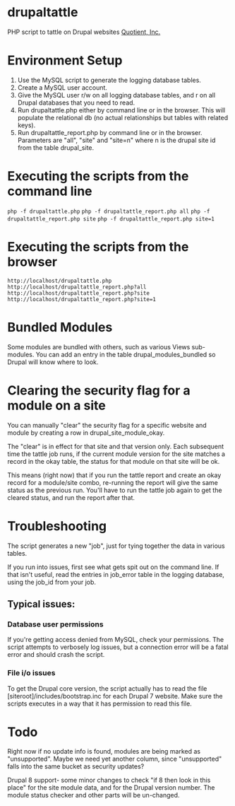 # drupaltattle
PHP script to tattle on Drupal websites
[Quotient, Inc.](http://www.quotient-inc.com)

# Environment Setup

1. Use the MySQL script to generate the logging database tables.
2. Create a MySQL user account.
3. Give the MySQL user r/w on all logging database tables, and r on all Drupal databases that you need to read.
4. Run drupaltattle.php either by command line or in the browser. This will populate the relational db (no actual relationships but tables with related keys).
5. Run drupaltattle_report.php by command line or in the browser. Parameters are "all", "site" and "site=n" where n is the drupal site id from the table drupal_site.

# Executing the scripts from the command line
```php -f drupaltattle.php```
```php -f drupaltattle_report.php all```
```php -f drupaltattle_report.php site```
```php -f drupaltattle_report.php site=1```

# Executing the scripts from the browser
```http://localhost/drupaltattle.php```
```http://localhost/drupaltattle_report.php?all```
```http://localhost/drupaltattle_report.php?site```
```http://localhost/drupaltattle_report.php?site=1```

# Bundled Modules
Some modules are bundled with others, such as various Views sub-modules.
You can add an entry in the table drupal_modules_bundled so Drupal will know where to look.

# Clearing the security flag for a module on a site
You can manually "clear" the security flag for a specific website and module by creating a row in drupal_site_module_okay.

The "clear" is in effect for that site and that version only. Each subsequent time the tattle job runs, if the current module version for the site matches a record in the okay table, the status for that module on that site will be ok.

This means (right now) that if you run the tattle report and create an okay record for a module/site combo, re-running the report will give the same status as the previous run. You'll have to run the tattle job again to get the cleared status, and run the report after that.

# Troubleshooting
The script generates a new "job", just for tying together the data in various tables. 

If you run into issues, first see what gets spit out on the command line. If that isn't useful, read the entries in job_error table in the logging database, using the job_id from your job.

## Typical issues:

### Database user permissions
If you're getting access denied from MySQL, check your permissions. The script attempts to verbosely log issues, but a connection error will be a fatal error and should crash the script.

### File i/o issues
To get the Drupal core version, the script actually has to read the file [siteroot]/includes/bootstrap.inc for each Drupal 7 website. Make sure the scripts executes in a way that it has permission to read this file.

# Todo
Right now if no update info is found, modules are being marked as "unsupported". Maybe we need yet another column, since "unsupported" falls into the same bucket as security updates?

Drupal 8 support- some minor changes to check "if 8 then look in this place" for the site module data, and for the Drupal version number. The module status checker and other parts will be un-changed.
